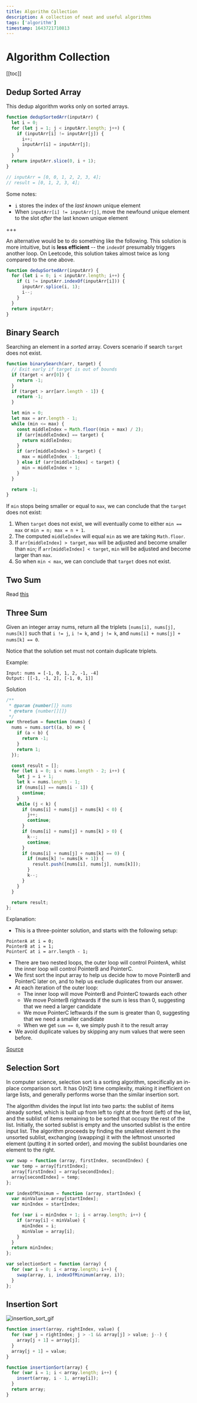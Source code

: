```yaml
---
title: Algorithm Collection
description: A collection of neat and useful algorithms
tags: ['algorithm']
timestamp: 1643721710813
---
```


# Algorithm Collection

[[toc]]

## Dedup Sorted Array

This dedup algorithm works only on sorted arrays.

```js
function dedupSortedArr(inputArr) {
  let i = 0;
  for (let j = 1; j < inputArr.length; j++) {
    if (inputArr[i] != inputArr[j]) {
      i++;
      inputArr[i] = inputArr[j];
    }
  }
  return inputArr.slice(0, i + 1);
}

// inputArr = [0, 0, 1, 2, 2, 3, 4];
// result = [0, 1, 2, 3, 4];
```

Some notes:

- `i` stores the index of the _last known_ unique element
- When `inputArr[i] != inputArr[j]`, move the newfound unique element to the slot _after_ the last known unique element

+++

An alternative would be to do something like the following. This solution is more intuitive, but is **less efficient** -- the `indexOf` presumably triggers another loop. On Leetcode, this solution takes almost twice as long compared to the one above.

```js
function dedupSortedArr(inputArr) {
  for (let i = 0; i < inputArr.length; i++) {
    if (i != inputArr.indexOf(inputArr[i])) {
      inputArr.splice(i, 1);
      i--;
    }
  }
  return inputArr;
}
```

## Binary Search

Searching an element in a _sorted_ array. Covers scenario if search `target` does not exist.

```js
function binarySearch(arr, target) {
  // Exit early if target is out of bounds
  if (target < arr[0]) {
    return -1;
  }
  if (target > arr[arr.length - 1]) {
    return -1;
  }

  let min = 0;
  let max = arr.length - 1;
  while (min <= max) {
    const middleIndex = Math.floor((min + max) / 2);
    if (arr[middleIndex] == target) {
      return middleIndex;
    }
    if (arr[middleIndex] > target) {
      max = middleIndex - 1;
    } else if (arr[middleIndex] < target) {
      min = middleIndex + 1;
    }
  }

  return -1;
}
```

If `min` stops being smaller or equal to `max`, we can conclude that the `target` does not exist:

1. When `target` does not exist, we will eventually come to either `min == max` or `min = n; max = n + 1`.
2. The computed `middleIndex` will equal `min` as we are taking `Math.floor`.
3. If `arr[middleIndex] > target`, `max` will be adjusted and become smaller than `min`; if `arr[middleIndex] < target`, `min` will be adjusted and become larger than `max`.
4. So when `min < max`, we can conclude that `target` does not exist.

## Two Sum

Read [this](https://www.code-recipe.com/post/two-sum)

## Three Sum

Given an integer array nums, return all the triplets `[nums[i], nums[j], nums[k]]` such that `i != j`, `i != k`, and `j != k`, and `nums[i] + nums[j] + nums[k] == 0`.

Notice that the solution set must not contain duplicate triplets.

Example:

```
Input: nums = [-1, 0, 1, 2, -1, -4]
Output: [[-1, -1, 2], [-1, 0, 1]]
```

Solution

```js
/**
 * @param {number[]} nums
 * @return {number[][]}
 */
var threeSum = function (nums) {
  nums = nums.sort((a, b) => {
    if (a < b) {
      return -1;
    }
    return 1;
  });

  const result = [];
  for (let i = 0; i < nums.length - 2; i++) {
    let j = i + 1;
    let k = nums.length - 1;
    if (nums[i] == nums[i - 1]) {
      continue;
    }
    while (j < k) {
      if (nums[i] + nums[j] + nums[k] < 0) {
        j++;
        continue;
      }
      if (nums[i] + nums[j] + nums[k] > 0) {
        k--;
        continue;
      }
      if (nums[i] + nums[j] + nums[k] == 0) {
        if (nums[k] != nums[k + 1]) {
          result.push([nums[i], nums[j], nums[k]]);
        }
        k--;
      }
    }
  }

  return result;
};
```

Explanation:

- This is a three-pointer solution, and starts with the following setup:

```
PointerA at i = 0;
PointerB at i = 1;
PointerC at i = arr.length - 1;
```

- There are two nested loops, the outer loop will control PointerA, whilst the inner loop will control PointerB and PointerC.
- We first sort the input array to help us decide how to move PointerB and PointerC later on, and to help us exclude duplicates from our answer.
- At each iteration of the outer loop:
  - The inner loop will move PointerB and PointerC towards each other
  - We move PointerB rightwards if the sum is less than 0, suggesting that we need a larger candidate
  - We move PointerC leftwards if the sum is greater than 0, suggesting that we need a smaller candidate
  - When we get `sum == 0`, we simply push it to the result array
- We avoid duplicate values by skipping any num values that were seen before.

[Source](https://www.code-recipe.com/post/three-sum)

## Selection Sort

In computer science, selection sort is a sorting algorithm, specifically an in-place comparison sort. It has O(n2) time complexity, making it inefficient on large lists, and generally performs worse than the similar insertion sort.

The algorithm divides the input list into two parts: the sublist of items already sorted, which is built up from left to right at the front (left) of the list, and the sublist of items remaining to be sorted that occupy the rest of the list. Initially, the sorted sublist is empty and the unsorted sublist is the entire input list. The algorithm proceeds by finding the smallest element in the unsorted sublist, exchanging (swapping) it with the leftmost unsorted element (putting it in sorted order), and moving the sublist boundaries one element to the right.

```js
var swap = function (array, firstIndex, secondIndex) {
  var temp = array[firstIndex];
  array[firstIndex] = array[secondIndex];
  array[secondIndex] = temp;
};

var indexOfMinimum = function (array, startIndex) {
  var minValue = array[startIndex];
  var minIndex = startIndex;

  for (var i = minIndex + 1; i < array.length; i++) {
    if (array[i] < minValue) {
      minIndex = i;
      minValue = array[i];
    }
  }
  return minIndex;
};

var selectionSort = function (array) {
  for (var i = 0; i < array.length; i++) {
    swap(array, i, indexOfMinimum(array, i));
  }
};
```

## Insertion Sort

![insertion_sort_gif](https://upload.wikimedia.org/wikipedia/commons/0/0f/Insertion-sort-example-300px.gif)

```js
function insert(array, rightIndex, value) {
  for (var j = rightIndex; j > -1 && array[j] > value; j--) {
    array[j + 1] = array[j];
  }
  array[j + 1] = value;
}

function insertionSort(array) {
  for (var i = 1; i < array.length; i++) {
    insert(array, i - 1, array[i]);
  }
  return array;
}
```

<PostDate />
<PageTags />
